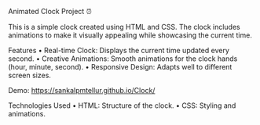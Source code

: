 Animated Clock Project ⏰

This is a simple clock created using HTML and CSS. The clock includes animations to make it visually appealing while showcasing the current time.

Features
	•	Real-time Clock: Displays the current time updated every second.
	•	Creative Animations: Smooth animations for the clock hands (hour, minute, second).
	•	Responsive Design: Adapts well to different screen sizes.

Demo:
		https://sankalpmtellur.github.io/Clock/


Technologies Used
	•	HTML: Structure of the clock.
	•	CSS: Styling and animations.
